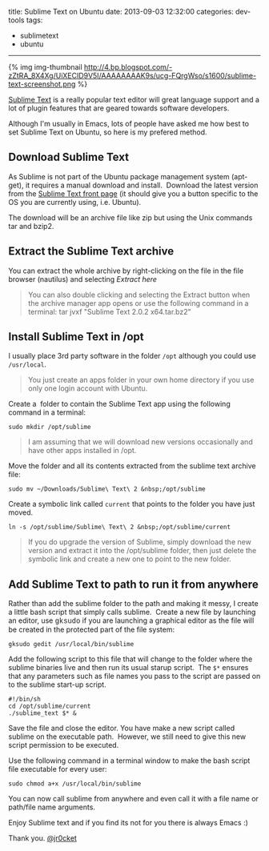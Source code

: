 title: Sublime Text on Ubuntu
date: 2013-09-03 12:32:00
categories: dev-tools
tags: 
- sublimetext
- ubuntu
---

{% img img-thumbnail http://4.bp.blogspot.com/-zZtRA_8X4Xg/UiXECID9V5I/AAAAAAAAK9s/ucg-FQrgWso/s1600/sublime-text-screenshot.png %}

[Sublime Text](http://www.sublimetext.com/)&nbsp;is a really popular text editor will great language support and a lot of plugin features that are geared towards software developers.

Although I'm usually in Emacs, lots of people have asked me how best to set Sublime Text on Ubuntu, so here is my prefered method.

<!-- more -->

## Download Sublime Text

As Sublime is not part of the Ubuntu package management system (apt-get), it requires a manual download and install. &nbsp;Download the latest version from the [Sublime Text front page](http://www.sublimetext.com/) (it should give you a button specific to the OS you are currently using, i.e. Ubuntu). 

The download will be an archive file like zip but using the Unix commands tar and bzip2.

## Extract the Sublime Text archive

You can extract the whole archive by right-clicking on the file in the file browser (nautilus) and selecting *Extract here*

> You can also double clicking and selecting the Extract button when the archive manager app opens or use the following command in a terminal: tar jvxf "Sublime Text 2.0.2 x64.tar.bz2"

## Install Sublime Text in /opt

I usually place 3rd party software in the folder `/opt` although you could use `/usr/local`.
 
> You just create an apps folder in your own home directory if you use only one login account with Ubuntu.

Create a &nbsp;folder to contain the Sublime Text app using the following command in a terminal: 

    sudo mkdir /opt/sublime

> I am assuming that we will download new versions occasionally and have other apps installed in /opt.

Move the folder and all its contents extracted from the sublime text archive file:

    sudo mv ~/Downloads/Sublime\ Text\ 2 &nbsp;/opt/sublime

Create a symbolic link called `current` that points to the folder you have just moved. 

    ln -s /opt/sublime/Sublime\ Text\ 2 &nbsp;/opt/sublime/current

> If you do upgrade the version of Sublime, simply download the new version and extract it into the /opt/sublime folder, then just delete the symbolic link and create a new one to point to the new folder.

## Add Sublime Text to path to run it from anywhere

Rather than add the sublime folder to the path and making it messy, I create a little bash script that simply calls sublime. &nbsp;Create a new file by launching an editor, use <span style="font-family: Courier New, Courier, monospace;">gksudo</span> if you are launching a graphical editor as the file will be created in the protected part of the file system:

    gksudo gedit /usr/local/bin/sublime

Add the following script to this file that will change to the folder where the sublime binaries live and then run its usual starup script. &nbsp;The `$*` ensures that any parameters such as file names you pass to the script are passed on to the sublime start-up script.

    #!/bin/sh
    cd /opt/sublime/current
    ./sublime_text $* &

Save the file and close the editor.  You have make a new script called sublime on the executable path. &nbsp;However, we still need to give this new script permission to be executed.

Use the following command in a terminal window to make the bash script file executable for every user:

    sudo chmod a+x /usr/local/bin/sublime

You can now call sublime from anywhere and even call it with a file name or path/file name arguments.

Enjoy Sublime text and if you find its not for you there is always Emacs :)

Thank you.
[@jr0cket](https://twitter.com/jr0cket)
